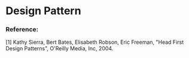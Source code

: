 # Design Pattern



### Reference: 

 [1] Kathy Sierra, Bert Bates, Elisabeth Robson, Eric Freeman, "Head First Design Patterns", O'Reilly Media, Inc, 2004.
